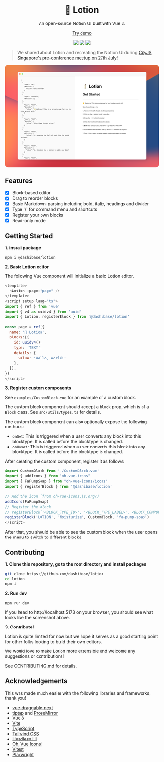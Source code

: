 <h1 align="center"><b>🧴 Lotion</b></h1>
<p align="center">
  An open-source Notion UI built with Vue 3.
</p>
<p align="center">
  <a href="https://lotion.dashibase.com" target="_blank">Try demo</a>
</p>
<p align="center">
  <a href="https://twitter.com/dashibase">
    <img src="https://img.shields.io/badge/Twitter-00acee?logo=twitter&logoColor=white" />
  </a>
  <a href="https://discord.gg/CqgZGh4ZA8">
    <img src="https://img.shields.io/badge/Discord-5865F2?logo=discord&logoColor=white" />
  </a>
  <img src="https://img.shields.io/github/license/dashibase/lotion" />
  <br />
</p>

> We shared about Lotion and recreating the Notion UI during [CityJS Singapore's pre-conference meetup on 27th July](https://twitter.com/dashibase/status/1554070309224861696?s=20&t=f9pkIgoxYUCgAL5tRTxK4Q)!

<p align="center">
  <img src="./assets/lotion.png" style="border-radius: 10px;" />
</p>

## Features

- [x] Block-based editor
- [x] Drag to reorder blocks
- [x] Basic Markdown-parsing including bold, italic, headings and divider
- [x] Type '/' for command menu and shortcuts
- [x] Register your own blocks
- [x] Read-only mode

## Getting Started

**1. Install package**

```bash
npm i @dashibase/lotion
```

**2. Basic Lotion editor**

The following Vue component will initialize a basic Lotion editor.

```javascript
<template>
  <Lotion :page="page" />
</template>
<script setup lang="ts">
import { ref } from 'vue'
import { v4 as uuidv4 } from 'uuid'
import { Lotion, registerBlock } from '@dashibase/lotion'

const page = ref({
  name: '🧴 Lotion',
  blocks:[{
    id: uuidv4(),
    type: 'TEXT',
    details: {
      value: 'Hello, World!'
    },
  }],
})
</script>
```

**3. Register custom components**

See `examples/CustomBlock.vue` for an example of a custom block.

The custom block component should accept a `block` prop, which is of a `Block` class. See `src/utils/types.ts` for details.

The custom block component can also optionally expose the following methods:
- `onSet`: This is triggered when a user converts any block into this blocktype. It is called before the blocktype is changed.
- `onUnset`: This is triggered when a user converts this block into any blocktype. It is called before the blocktype is changed.

After creating the custom component, register it as follows:

```javascript
import CustomBlock from './CustomBlock.vue'
import { addIcons } from "oh-vue-icons"
import { FaPumpSoap } from "oh-vue-icons/icons"
import { registerBlock } from '@dashibase/lotion'

// Add the icon (from oh-vue-icons.js.org/)
addIcons(FaPumpSoap)
// Register the block
// registerBlock('<BLOCK_TYPE_ID>', '<BLOCK_TYPE_LABEL>', <BLOCK_COMPONENT>, 'BLOCK_ICON')
registerBlock('LOTION', 'Moisturize', CustomBlock, 'fa-pump-soap')
</script>
```

After that, you should be able to see the custom block when the user opens the menu to switch to different blocks.

## Contributing

**1. Clone this repository, go to the root directory and install packages**

```bash
git clone https://github.com/dashibase/lotion
cd lotion
npm i
```

**2. Run dev**

```bash
npm run dev
```

If you head to http://localhost:5173 on your browser, you should see what looks like the screenshot above.

**3. Contribute!**

Lotion is quite limited for now but we hope it serves as a good starting point for other folks looking to build their own editors.

We would love to make Lotion more extensible and welcome any suggestions or contributions!

See CONTRIBUTING.md for details.

## Acknowledgements

This was made much easier with the following libraries and frameworks, thank you!

- [vue-draggable-next](https://github.com/anish2690/vue-draggable-next)
- [tiptap](https://tiptap.dev/) and [ProseMirror](https://prosemirror.net/)
- [Vue 3](https://vuejs.org/)
- [Vite](https://vitejs.dev/)
- [TypeScript](https://www.typescriptlang.org/)
- [Tailwind CSS](https://tailwindcss.com/)
- [Headless UI](https://headlessui.dev/)
- [Oh, Vue Icons!](https://oh-vue-icons.js.org/)
- [Vitest](https://vitest.dev/)
- [Playwright](https://playwright.dev/)
